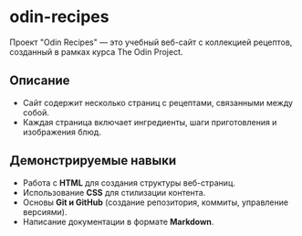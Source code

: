 # odin-recipes

Проект "Odin Recipes" — это учебный веб-сайт с коллекцией рецептов, созданный в рамках курса The Odin Project.

## Описание
- Сайт содержит несколько страниц с рецептами, связанными между собой.
- Каждая страница включает ингредиенты, шаги приготовления и изображения блюд.

## Демонстрируемые навыки
- Работа с **HTML** для создания структуры веб-страниц.
- Использование **CSS** для стилизации контента.
- Основы **Git и GitHub** (создание репозитория, коммиты, управление версиями).
- Написание документации в формате **Markdown**.